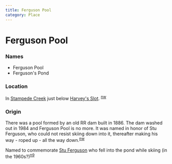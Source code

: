 ```yaml
---
title: Ferguson Pool
category: Place
---
```

# Ferguson Pool
### Names

- Ferguson Pool
- Ferguson's Pond

### Location

In [Stampede Creek](Stampede-Creek) just below [Harvey's Slot](/Run/Harvey's-Slot). <sup>[nw][]</sup>

### Origin

There was a pool formed by an old RR dam built in 1886. The dam washed out in 1984 and Ferguson Pool is no more. It was named in honor of Stu Ferguson, who could not resist skiing down into it, thereafter making his way - roped up - all the way down.<sup>[nw][]</sup>

Named to commemorate [Stu Ferguson](/Person/Stu-Ferguson) who fell into the pond while skiing (in the 1960s?)<sup>[n9][]</sup>


[nw]: Names-Walt "Meany Names by Walter Little, 1984"
[n9]: Names-2009 "Meany Names, by Brian Thompson & Emilio Marasco"
